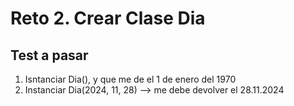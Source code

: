 # Reto 2. Crear Clase Dia

## Test a pasar
1. Isntanciar Dia(), y que me de el 1 de enero del 1970
2. Instanciar Dia(2024, 11, 28) --> me debe devolver el 28.11.2024
